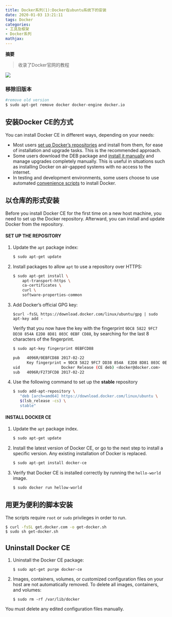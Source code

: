 ```yaml
---
title: Docker系列(1):Docker在ubuntu系统下的安装
date: 2020-01-03 13:21:11
tags: Docker
categories: 
- 工具及框架
- Docker系列
mathjax:
---
```

**摘要**

>收录了Docker官网的教程

<!--more-->

![](https://img2018.cnblogs.com/blog/1100338/201810/1100338-20181012214101184-1339527466.jpg)



### 移除旧版本

```bash
#remove old version
$ sudo apt-get remove docker docker-engine docker.io
```



## 安装Docker CE的方式

You can install Docker CE in different ways, depending on your needs:

- Most users [set up Docker’s repositories](https://docs.docker.com/engine/installation/linux/docker-ce/ubuntu/#install-using-the-repository) and install from them, for ease of installation and upgrade tasks. This is the recommended approach.
- Some users download the DEB package and [install it manually](https://docs.docker.com/engine/installation/linux/docker-ce/ubuntu/#install-from-a-package) and manage upgrades completely manually. This is useful in situations such as installing Docker on air-gapped systems with no access to the internet.
- In testing and development environments, some users choose to use automated [convenience scripts](https://docs.docker.com/engine/installation/linux/docker-ce/ubuntu/#install-using-the-convenience-script) to install Docker.



## 以仓库的形式安装

Before you install Docker CE for the first time on a new host machine, you need to set up the Docker repository. Afterward, you can install and update Docker from the repository.

#### SET UP THE REPOSITORY

1. Update the `apt` package index:

   ```bash
   $ sudo apt-get update
   ```

2. Install packages to allow `apt` to use a repository over HTTPS:

   ```bash
   $ sudo apt-get install \
       apt-transport-https \
       ca-certificates \
       curl \
       software-properties-common
   ```

3. Add Docker’s official GPG key:

   ```
   $curl -fsSL https://download.docker.com/linux/ubuntu/gpg | sudo apt-key add -
   ```

   Verify that you now have the key with the fingerprint `9DC8 5822 9FC7 DD38 854A E2D8 8D81 803C 0EBF CD88`, by searching for the last 8 characters of the fingerprint.

   ```bash
   $ sudo apt-key fingerprint 0EBFCD88
   
   pub   4096R/0EBFCD88 2017-02-22
         Key fingerprint = 9DC8 5822 9FC7 DD38 854A  E2D8 8D81 803C 0EBF CD88
   uid                  Docker Release (CE deb) <docker@docker.com>
   sub   4096R/F273FCD8 2017-02-22
   ```

4. Use the following command to set up the **stable** repository

   ```bash
   $ sudo add-apt-repository \
      "deb [arch=amd64] https://download.docker.com/linux/ubuntu \
      $(lsb_release -cs) \
      stable"
   ```

#### INSTALL DOCKER CE

1. Update the `apt` package index.

   ```bash
   $ sudo apt-get update
   ```

2. Install the latest version of Docker CE, or go to the next step to install a specific version. Any existing installation of Docker is replaced.

   ```bash
   $ sudo apt-get install docker-ce
   ```

3. Verify that Docker CE is installed correctly by running the `hello-world` image.

   ```bash
   $ sudo docker run hellow-world
   ```

## 用更为便利的脚本安装

The scripts require `root` or `sudo` privileges in order to run. 

```bash
$ curl -fsSL get.docker.com -o get-docker.sh
$ sudo sh get-docker.sh
```



## Uninstall Docker CE

1. Uninstall the Docker CE package:

   ```
   $ sudo apt-get purge docker-ce
   ```

2. Images, containers, volumes, or customized configuration files on your host are not automatically removed. To delete all images, containers, and volumes:

   ```
   $ sudo rm -rf /var/lib/docker
   ```

You must delete any edited configuration files manually.